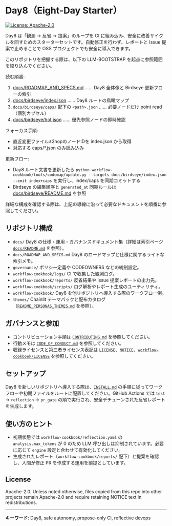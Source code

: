 # Day8（Eight-Day Starter）
[![License: Apache-2.0](https://img.shields.io/badge/License-Apache_2.0-blue.svg)](http://www.apache.org/licenses/LICENSE-2.0)

Day8 は「観測 → 反省 → 提案」のループを CI に組み込み、安全に改善サイクルを回すためのスターターセットです。自動修正を行わず、レポートと Issue 提案で止めることで OSS プロジェクトでも安全に導入できます。

このリポジトリを把握する際は、以下の LLM-BOOTSTRAP を起点に参照範囲を絞り込んでください。

<!-- LLM-BOOTSTRAP v2 -->
読む順番:
1. [docs/ROADMAP_AND_SPECS.md](docs/ROADMAP_AND_SPECS.md) …… Day8 全体像と Birdseye 更新フローの索引
2. [docs/birdseye/index.json](docs/birdseye/index.json) …… Day8 ルートの鳥瞰マップ
3. [`docs/birdseye/caps/`](docs/birdseye/caps) 配下の `<path>.json` …… 必要ノードだけ point read（個別カプセル）
4. [docs/birdseye/hot.json](docs/birdseye/hot.json) …… 優先参照ノードの即時確認

フォーカス手順:
- 直近変更ファイル±2hopのノードIDを index.json から取得
- 対応する caps/*.json のみ読み込み

更新フロー:
- Day8 ルート文書を更新したら `python workflow-cookbook/tools/codemap/update.py --targets docs/birdseye/index.json --emit index+caps` を実行し、index/caps を同期コミットする
- Birdseye の編集順序と `generated_at` 同期ルールは [docs/birdseye/README.md](docs/birdseye/README.md) を参照
<!-- /LLM-BOOTSTRAP -->

詳細な構成を確認する際は、上記の導線に沿って必要なドキュメントを順番に参照してください。

## リポジトリ構成
- `docs/` Day8 の仕様・運用・ガバナンスドキュメント集（詳細は索引ページ [`docs/README.md`](docs/README.md) を参照）。
- `docs/ROADMAP_AND_SPECS.md` Day8 のロードマップと仕様に関するライトな索引メモ。
- `governance/` ポリシー定義や CODEOWNERS などの統制設定。
- `workflow-cookbook/logs/` CI で収集した観測ログ。
- `workflow-cookbook/reports/` 反省結果や Issue 提案レポートの出力先。
- `workflow-cookbook/scripts/` ログ解析やレポート生成のユーティリティ。
- `workflow-cookbook/` Day8 を他リポジトリへ導入する際のワークフロー例。
- `themes/` Chainlit テーマパックと配布カタログ（[`README_PERSONAS_THEMES.md`](README_PERSONAS_THEMES.md) を参照）。

## ガバナンスと参加
- コントリビューション手順は [`CONTRIBUTING.md`](CONTRIBUTING.md) を参照してください。
- 行動メモは [`CODE_OF_CONDUCT.md`](CODE_OF_CONDUCT.md) を参照してください。
- 収録ライセンスと第三者ライセンス表記は [`LICENSE`](LICENSE)、[`NOTICE`](NOTICE)、[`workflow-cookbook/LICENSE`](workflow-cookbook/LICENSE) を参照してください。

## セットアップ
Day8 を新しいリポジトリへ導入する際は、[`INSTALL.md`](INSTALL.md) の手順に従ってワークフローや初期ファイルをルートに配置してください。GitHub Actions では `test` → `reflection` → `pr_gate` の順で実行され、安全デチューンされた反省レポートを生成します。

## 使い方のヒント
- 初期状態では `workflow-cookbook/reflection.yaml` の `analysis.max_tokens` が 0 のため LLM 呼び出しは抑制されています。必要に応じて `engine` 設定と合わせて有効化してください。
- 生成されたレポート（`workflow-cookbook/reports/` 配下）と提案を確認し、人間が修正 PR を作成する運用を前提としています。

## License
Apache-2.0. Unless noted otherwise, files copied from this repo into other projects remain Apache-2.0 and require retaining NOTICE text in redistributions.

---
**キーワード**: Day8, safe autonomy, propose-only CI, reflective devops
